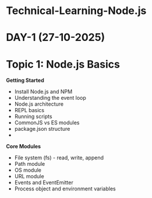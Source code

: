 # Technical-Learning-Node.js

# DAY-1 (27-10-2025)
# Topic 1: **Node.js Basics**
**Getting Started**
- Install Node.js and NPM 
- Understanding the event loop 
- Node.js architecture 
- REPL basics 
- Running scripts 
- CommonJS vs ES modules 
- package.json structure
- 
**Core Modules** 
- File system (fs) - read, write, append 
- Path module 
- OS module 
- URL module 
- Events and EventEmitter 
- Process object and environment variables 

